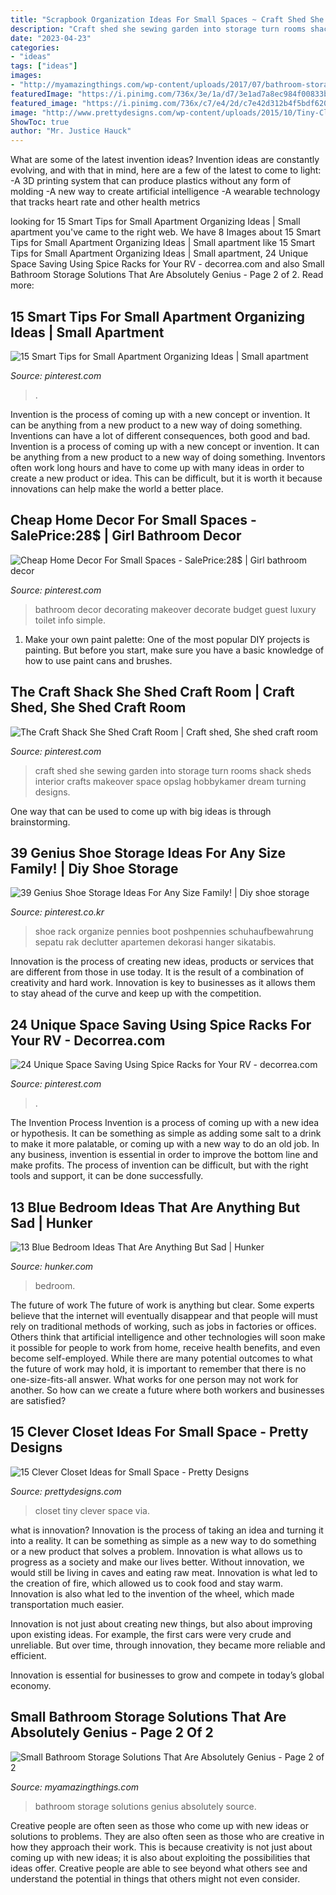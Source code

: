 ```yaml
---
title: "Scrapbook Organization Ideas For Small Spaces ~ Craft Shed She Sewing Garden Into Storage Turn Rooms Shack Sheds Interior Crafts Makeover Space Opslag Hobbykamer Dream Turning Designs"
description: "Craft shed she sewing garden into storage turn rooms shack sheds interior crafts makeover space opslag hobbykamer dream turning designs"
date: "2023-04-23"
categories:
- "ideas"
tags: ["ideas"]
images:
- "http://myamazingthings.com/wp-content/uploads/2017/07/bathroom-storage-10.jpg"
featuredImage: "https://i.pinimg.com/736x/3e/1a/d7/3e1ad7a8ec984f00833b0fb8c69b0205--craft-shed-rafting.jpg"
featured_image: "https://i.pinimg.com/736x/c7/e4/2d/c7e42d312b4f5bdf620718eef493809a.jpg"
image: "http://www.prettydesigns.com/wp-content/uploads/2015/10/Tiny-Closet.jpg"
ShowToc: true
author: "Mr. Justice Hauck"
---
```



What are some of the latest invention ideas?
Invention ideas are constantly evolving, and with that in mind, here are a few of the latest to come to light: 
-A 3D printing system that can produce plastics without any form of molding 
-A new way to create artificial intelligence 
-A wearable technology that tracks heart rate and other health metrics

	

		
looking for 15 Smart Tips for Small Apartment Organizing Ideas | Small apartment you've came to the right web. We have 8 Images about 15 Smart Tips for Small Apartment Organizing Ideas | Small apartment like 15 Smart Tips for Small Apartment Organizing Ideas | Small apartment, 24 Unique Space Saving Using Spice Racks for Your RV - decorrea.com and also Small Bathroom Storage Solutions That Are Absolutely Genius - Page 2 of 2. Read more:
		
    
## 15 Smart Tips For Small Apartment Organizing Ideas | Small Apartment

<img loading=lazy src="https://i.pinimg.com/736x/c7/e4/2d/c7e42d312b4f5bdf620718eef493809a.jpg" onerror="this.onerror=null;this.src='https://tse4.mm.bing.net/th?id=OIP.exXXQn2VHTxA--FbVlgsKwHaQA&amp;pid=15.1';" alt="15 Smart Tips for Small Apartment Organizing Ideas | Small apartment">

_Source: pinterest.com_

>. 

	

Invention is the process of coming up with a new concept or invention. It can be anything from a new product to a new way of doing something. Inventions can have a lot of different consequences, both good and bad.
Invention is a process of coming up with a new concept or invention. It can be anything from a new product to a new way of doing something. Inventors often work long hours and have to come up with many ideas in order to create a new product or idea. This can be difficult, but it is worth it because innovations can help make the world a better place.

    
## Cheap Home Decor For Small Spaces - SalePrice:28$ | Girl Bathroom Decor

<img loading=lazy src="https://i.pinimg.com/originals/00/89/36/0089360716770448d66a119569954a1f.jpg" onerror="this.onerror=null;this.src='https://tse1.mm.bing.net/th?id=OIP.Wnp5oNUdgtif6PV26XjlzgHaKM&amp;pid=15.1';" alt="Cheap Home Decor For Small Spaces - SalePrice:28$ | Girl bathroom decor">

_Source: pinterest.com_

>bathroom decor decorating makeover decorate budget guest luxury toilet info simple. 

	

1. Make your own paint palette: One of the most popular DIY projects is painting. But before you start, make sure you have a basic knowledge of how to use paint cans and brushes.

    
## The Craft Shack She Shed Craft Room | Craft Shed, She Shed Craft Room

<img loading=lazy src="https://i.pinimg.com/736x/3e/1a/d7/3e1ad7a8ec984f00833b0fb8c69b0205--craft-shed-rafting.jpg" onerror="this.onerror=null;this.src='https://tse1.mm.bing.net/th?id=OIP.8qdVCJlMSXERRV68E15sWgHaJ3&amp;pid=15.1';" alt="The Craft Shack She Shed Craft Room | Craft shed, She shed craft room">

_Source: pinterest.com_

>craft shed she sewing garden into storage turn rooms shack sheds interior crafts makeover space opslag hobbykamer dream turning designs. 

	

One way that can be used to come up with big ideas is through brainstorming.

    
## 39 Genius Shoe Storage Ideas For Any Size Family! | Diy Shoe Storage

<img loading=lazy src="https://i.pinimg.com/736x/93/26/44/9326445f8180b185ea58e106955dd31b.jpg" onerror="this.onerror=null;this.src='https://tse2.mm.bing.net/th?id=OIP.aPcRaq-bgw4Kh74yVe3HqgHaKy&amp;pid=15.1';" alt="39 Genius Shoe Storage Ideas For Any Size Family! | Diy shoe storage">

_Source: pinterest.co.kr_

>shoe rack organize pennies boot poshpennies schuhaufbewahrung sepatu rak declutter apartemen dekorasi hanger sikatabis. 

	

Innovation is the process of creating new ideas, products or services that are different from those in use today. It is the result of a combination of creativity and hard work. Innovation is key to businesses as it allows them to stay ahead of the curve and keep up with the competition.

    
## 24 Unique Space Saving Using Spice Racks For Your RV - Decorrea.com

<img loading=lazy src="https://i.pinimg.com/736x/d6/36/4c/d6364c5ef1408fe0c37ab41d7f9b976a.jpg" onerror="this.onerror=null;this.src='https://tse4.mm.bing.net/th?id=OIP.KdVNrCMqjhHye3YaBJbmewHaHa&amp;pid=15.1';" alt="24 Unique Space Saving Using Spice Racks for Your RV - decorrea.com">

_Source: pinterest.com_

>. 

	

The Invention Process
Invention is a process of coming up with a new idea or hypothesis. It can be something as simple as adding some salt to a drink to make it more palatable, or coming up with a new way to do an old job. In any business, invention is essential in order to improve the bottom line and make profits. The process of invention can be difficult, but with the right tools and support, it can be done successfully.

    
## 13 Blue Bedroom Ideas That Are Anything But Sad | Hunker

<img loading=lazy src="https://img.hunkercdn.com/640/clsd/7/17/a55bcdb64c9346a7aadaccbd7acaf260.jpg" onerror="this.onerror=null;this.src='https://tse2.mm.bing.net/th?id=OIP.IwssubvnMFt6ADzdQFw5yQHaLH&amp;pid=15.1';" alt="13 Blue Bedroom Ideas That Are Anything But Sad | Hunker">

_Source: hunker.com_

>bedroom. 

	

The future of work
The future of work is anything but clear. Some experts believe that the internet will eventually disappear and that people will must rely on traditional methods of working, such as jobs in factories or offices. Others think that artificial intelligence and other technologies will soon make it possible for people to work from home, receive health benefits, and even become self-employed. While there are many potential outcomes to what the future of work may hold, it is important to remember that there is no one-size-fits-all answer. What works for one person may not work for another. So how can we create a future where both workers and businesses are satisfied?

    
## 15 Clever Closet Ideas For Small Space - Pretty Designs

<img loading=lazy src="http://www.prettydesigns.com/wp-content/uploads/2015/10/Tiny-Closet.jpg" onerror="this.onerror=null;this.src='https://tse4.mm.bing.net/th?id=OIP.nZhyGNIXsTnSIsr3if4lfAAAAA&amp;pid=15.1';" alt="15 Clever Closet Ideas for Small Space - Pretty Designs">

_Source: prettydesigns.com_

>closet tiny clever space via. 

	

what is innovation?
Innovation is the process of taking an idea and turning it into a reality. It can be something as simple as a new way to do something or a new product that solves a problem. Innovation is what allows us to progress as a society and make our lives better.
Without innovation, we would still be living in caves and eating raw meat. Innovation is what led to the creation of fire, which allowed us to cook food and stay warm. Innovation is also what led to the invention of the wheel, which made transportation much easier.

Innovation is not just about creating new things, but also about improving upon existing ideas. For example, the first cars were very crude and unreliable. But over time, through innovation, they became more reliable and efficient.

Innovation is essential for businesses to grow and compete in today’s global economy.

    
## Small Bathroom Storage Solutions That Are Absolutely Genius - Page 2 Of 2

<img loading=lazy src="http://myamazingthings.com/wp-content/uploads/2017/07/bathroom-storage-10.jpg" onerror="this.onerror=null;this.src='https://tse3.mm.bing.net/th?id=OIP.ocdAqtCbPKFvSqs09QjgSwHaJ4&amp;pid=15.1';" alt="Small Bathroom Storage Solutions That Are Absolutely Genius - Page 2 of 2">

_Source: myamazingthings.com_

>bathroom storage solutions genius absolutely source. 

	

Creative people are often seen as those who come up with new ideas or solutions to problems. They are also often seen as those who are creative in how they approach their work. This is because creativity is not just about coming up with new ideas; it is also about exploiting the possibilities that ideas offer. Creative people are able to see beyond what others see and understand the potential in things that others might not even consider.

